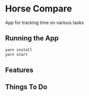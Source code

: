# Horse Compare

App for tracking time on various tasks

## Running the App

```bash
yarn install
yarn start
```

## Features



## Things To Do

